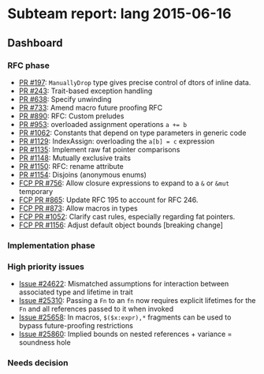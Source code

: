 # Subteam report: lang 2015-06-16

## Dashboard

### RFC phase

- [PR #197](https://github.com/rust-lang/rfcs/pull/197):
  `ManuallyDrop` type gives precise control of dtors of inline data.
- [PR #243](https://github.com/rust-lang/rfcs/pull/243):
  Trait-based exception handling
- [PR #638](https://github.com/rust-lang/rfcs/pull/638):
  Specify unwinding
- [PR #733](https://github.com/rust-lang/rfcs/pull/733):
  Amend macro future proofing RFC
- [PR #890](https://github.com/rust-lang/rfcs/pull/890):
  RFC: Custom preludes
- [PR #953](https://github.com/rust-lang/rfcs/pull/953):
  overloaded assignment operations `a += b`
- [PR #1062](https://github.com/rust-lang/rfcs/pull/1062):
  Constants that depend on type parameters in generic code
- [PR #1129](https://github.com/rust-lang/rfcs/pull/1129):
  IndexAssign: overloading the `a[b] = c` expression
- [PR #1135](https://github.com/rust-lang/rfcs/pull/1135):
  Implement raw fat pointer comparisons
- [PR #1148](https://github.com/rust-lang/rfcs/pull/1148):
  Mutually exclusive traits
- [PR #1150](https://github.com/rust-lang/rfcs/pull/1150):
  RFC: rename attribute
- [PR #1154](https://github.com/rust-lang/rfcs/pull/1154):
  Disjoins (anonymous enums)
- [FCP PR #756](https://github.com/rust-lang/rfcs/pull/756):
  Allow closure expressions to expand to a `&` or `&mut` temporary
- [FCP PR #865](https://github.com/rust-lang/rfcs/pull/865):
  Update RFC 195 to account for RFC 246.
- [FCP PR #873](https://github.com/rust-lang/rfcs/pull/873):
  Allow macros in types
- [FCP PR #1052](https://github.com/rust-lang/rfcs/pull/1052):
  Clarify cast rules, especially regarding fat pointers.
- [FCP PR #1156](https://github.com/rust-lang/rfcs/pull/1156):
  Adjust default object bounds [breaking change]

### Implementation phase


### High priority issues

- [Issue #24622](https://github.com/rust-lang/rust/issues/24622):
  Mismatched assumptions for interaction between associated type and lifetime in trait
- [Issue #25310](https://github.com/rust-lang/rust/issues/25310):
  Passing a `Fn` to an `fn` now requires explicit lifetimes for the `Fn` and all references passed to it when invoked
- [Issue #25658](https://github.com/rust-lang/rust/issues/25658):
  In macros, `$($x:expr),*` fragments can be used to bypass future-proofing restrictions
- [Issue #25860](https://github.com/rust-lang/rust/issues/25860):
  Implied bounds on nested references + variance = soundness hole

### Needs decision

